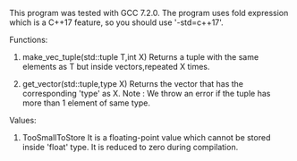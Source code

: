 This program was tested with GCC 7.2.0.
The program uses fold expression which is a C++17 feature, so you should use '-std=c++17'.

Functions:
1. make_vec_tuple(std::tuple T,int X)
Returns a tuple with the same elements as T but inside vectors,repeated X times.

2. get_vector(std::tuple,type X)
Returns the vector that has the corresponding 'type' as X.
Note : We throw an error if the tuple has more than 1 element of same type.

Values:
1. TooSmallToStore
It is a floating-point value which cannot be stored inside 'float' type.
It is reduced to zero during compilation.
